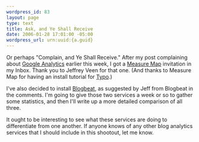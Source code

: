 ```yaml
--- 
wordpress_id: 83
layout: page
type: text
title: Ask, and Ye Shall Receive
date: 2006-01-28 17:01:00 -05:00
wordpress_url: urn:uuid:{a.guid}
---
```

<p>Or perhaps "Complain, and Ye Shall Receive."  After my post complaining about <a href="http://www.google.com/analytics/" title="Google Analytics">Google Analytics</a> earlier this week, I got a <a href="http://www.measuremap.com/" title="Measure Map">Measure Map</a> invitation in my Inbox.  Thank you to Jeffrey Veen for that one.  (And thanks to Measure Map for having an install tutorial for <a href="http://typo.leetsoft.com/trac/" title="typo">Typo</a>.)</p>

<p>I've also decided to install <a href="http://blogbeat.net/" title="Blogbeat">Blogbeat</a>, as suggested by Jeff from Blogbeat in the comments.  I'm going to give those two services a week or so to gather some statistics, and then I'll write up a more detailed comparison of all three.</p>

<p>It ought to be interesting to see what these services are doing to differentiate from one another.  If anyone knows of any other blog analytics services that I should include in this shootout, let me know.</p>
